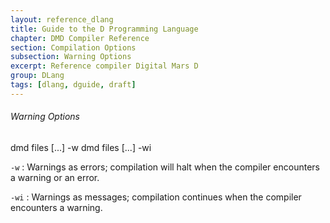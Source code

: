 ```yaml
---
layout: reference_dlang
title: Guide to the D Programming Language
chapter: DMD Compiler Reference
section: Compilation Options
subsection: Warning Options
excerpt: Reference compiler Digital Mars D
group: DLang
tags: [dlang, dguide, draft]
---
```


###### Warning Options

<div markdown='1' class='syntax'>
    dmd files [...] -w
    dmd files [...] -wi

`-w`
: Warnings as errors; compilation will halt when the compiler encounters a warning or an error.

`-wi`
: Warnings as messages; compilation continues when the compiler encounters a warning.
</div>
